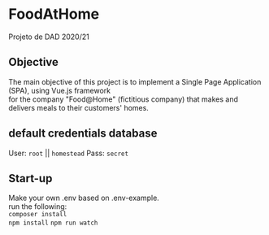 # FoodAtHome
Projeto de DAD 2020/21

## Objective
The main objective of this project is to implement a Single Page Application (SPA), using Vue.js framework  
for the company "Food@Home" (fictitious company) that makes and delivers meals to their customers' homes.  

## default credentials database
User: ``root`` || ``homestead`` 
Pass: ``secret`` 

## Start-up  
Make your own .env based on .env-example.  
run the following:  
``composer install``  
``npm install``
``npm run watch``



